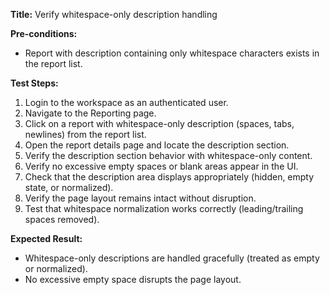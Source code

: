 **Title:** Verify whitespace-only description handling

**Pre-conditions:**
* Report with description containing only whitespace characters exists in the report list.

**Test Steps:**
1. Login to the workspace as an authenticated user.
2. Navigate to the Reporting page.
3. Click on a report with whitespace-only description (spaces, tabs, newlines) from the report list.
4. Open the report details page and locate the description section.
5. Verify the description section behavior with whitespace-only content.
6. Verify no excessive empty spaces or blank areas appear in the UI.
7. Check that the description area displays appropriately (hidden, empty state, or normalized).
8. Verify the page layout remains intact without disruption.
9. Test that whitespace normalization works correctly (leading/trailing spaces removed).

**Expected Result:**
* Whitespace-only descriptions are handled gracefully (treated as empty or normalized).
* No excessive empty space disrupts the page layout.